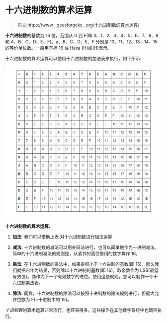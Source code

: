 # 十六进制数的算术运算

> 原文:[https://www . geesforgeks . org/十六进制数的算术运算/](https://www.geeksforgeeks.org/arithmetic-operations-of-hexadecimal-numbers/)

**十六进制数**的基数为 16 位，范围从 0 到 F(即 0、1、2、3、4、5、6、7、8、9 和 A、B、C、D、E、F)。a、B、C、D、E、F 分别是 10、11、12、13、14、15 的等价单位数。一般用下标 16 或 Hexa (H)或(H)表示。

十六进制数的算术运算可以使用十六进制数的加法表来执行，如下所示:

![](img/b7465046010cb3dd32760e263a688552.png)

**十六进制数的算术运算:**

1.  **加法:**
    我们可以借助上表
    对十六进制数进行加法运算
2.  **减法:**
    十六进制数的减法可以用补码法进行，也可以简单地作为十进制减法。简单的十六进制减法的规则是，从紧邻的高位借用的数字算作 16。

3.  **乘法:**
    在十六进制数的乘法中，如果乘积小于十六进制的基数(即 16)，那么我们就把它作为结果，否则除以十六进制的基数(即 16)，取余数作为 LSB(最低有效位)。商作为下一个有效数字的进位。使用这些规则，您可以制作一个十六进制乘法表。

4.  **除法:**
    同样，十六进制数的除法可以按照十进制数的除法规则进行，但最大允许位数为 F(=十进制中的 15)。

*十进制数*的算术运算非常流行，也容易得多。这些操作在其他数字系统中也同样执行。